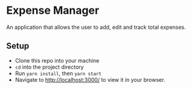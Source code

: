 # Expense Manager

An application that allows the user to add, edit and track total expenses.

## Setup

- Clone this repo into your machine
- `cd` into the project directory
- Run `yarn install`, then `yarn start`
- Navigate to [http://localhost:3000/](http://localhost:3000/) to view it in your browser.

